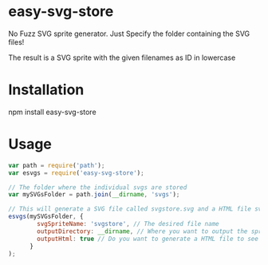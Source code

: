 # easy-svg-store

No Fuzz SVG sprite generator. Just Specify the folder containing the SVG
files!

The result is a SVG sprite with the given filenames as ID in lowercase

Installation
============

npm install easy-svg-store

Usage
======

```javascript
var path = require('path');
var esvgs = require('easy-svg-store');

// The folder where the individual svgs are stored 
var mySVGsFolder = path.join(__dirname, 'svgs');

// This will generate a SVG file called svgstore.svg and a HTML file svgstore.html
esvgs(mySVGsFolder, {
        svgSpriteName: 'svgstore', // The desired file name
        outputDirectory: __dirname, // Where you want to output the sprite
        outputHtml: true // Do you want to generate a HTML file to see the result?
      }
);
```
